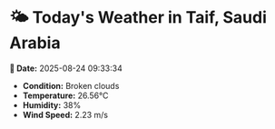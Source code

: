 # 🌤️ Today's Weather in Taif, Saudi Arabia

**📅 Date:** 2025-08-24 09:33:34

- **Condition:** Broken clouds
- **Temperature:** 26.56°C
- **Humidity:** 38%
- **Wind Speed:** 2.23 m/s

